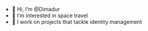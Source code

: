 - 👋 Hi, I’m @Dimadur
- 👀 I’m interested in space travel
- 💞️ I work on projects that tackle identity management 

<!---
Dimadur/Dimadur is a ✨ special ✨ repository because its `README.md` (this file) appears on your GitHub profile.
You can click the Preview link to take a look at your changes.
--->
